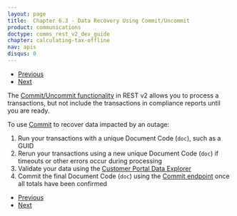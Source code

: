 ```yaml
---
layout: page
title:  Chapter 6.3 - Data Recovery Using Commit/Uncommit
product: communications
doctype: comms_rest_v2_dev_guide
chapter: calculating-tax-offline
nav: apis
disqus: 0
---
```


<ul class="pager">
  <li class="previous"><a href="/communications/dev-guide_rest_v2/calculating-tax-offline/retry-or-fallback/"><i class="glyphicon glyphicon-chevron-left"></i>Previous</a></li>
  <li class="next"><a href="/communications/dev-guide_rest_v2/calculating-tax-offline/reconcile-transactions/">Next<i class="glyphicon glyphicon-chevron-right"></i></a></li>
</ul>

The <a class="dev-guide-link" href="/communications/dev-guide_rest_v2/commit-uncommit/">Commit/Uncommit functionality</a> in REST v2 allows you to process a transactions, but not include the transactions in compliance reports until you are ready.  

To use <a class="dev-guide-link" href="/communications/dev-guide_rest_v2/commit-uncommit/">Commit</a> to recover data impacted by an outage:
<ol class="dev-guide-list">
    <li>Run your transactions with a unique Document Code (<code>doc</code>), such as a GUID</li>
    <li>Rerun your transactions using a new unique Document Code (<code>doc</code>) if timeouts or other errors occur during processing</li>
    <li>Validate your data using the <a class="dev-guide-link" href="https://communications.avalara.net/AFC/Reporting/Explorer">Customer Portal Data Explorer</a></li>
    <li>Commit the final Document Code (<code>doc</code>) using the <a class="dev-guide-link" href="/communications/dev-guide_rest_v2/commit-uncommit/commit-request/">Commit endpoint</a> once all totals have been confirmed</li>
</ol>

<ul class="pager">
  <li class="previous"><a href="/communications/dev-guide_rest_v2/calculating-tax-offline/retry-or-fallback/"><i class="glyphicon glyphicon-chevron-left"></i>Previous</a></li>
  <li class="next"><a href="/communications/dev-guide_rest_v2/calculating-tax-offline/reconcile-transactions/">Next<i class="glyphicon glyphicon-chevron-right"></i></a></li>
</ul>